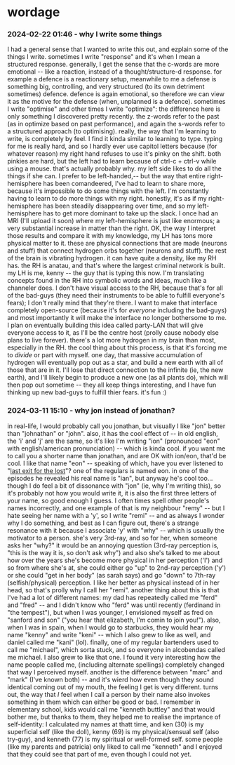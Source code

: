 # wordage

### 2024-02-22 01:46 - why I write some things

I had a general sense that I wanted to write this out, and ezplain some of the things I write.
sometimes I write "response" and it's when I mean a structured response. generally, I get the sense that the c-words are more emotional -- like a reaction, instead of a thought/structure-d response. for example a defence is a reactionary setup, meanwhile to me a defense is something big, controlling, and very structured (to its own detriment sometimes) defence. defence is again emotional, so therefore we can view it as the motive for the defense (when, unplanned is a defence).
sometimes I write "optimise" and other times I write "optimize": the difference here is only something I discovered pretty recently. the z-words refer to the past (as in optimize based on past performance), and again the s-words refer to a structured approach (to optimising).
really, the way that I'm learning to write, is completely by feel. I find it kinda similar to learning to type. typing for me is really hard, and so I hardly ever use capitol letters because (for whatever reason) my right hand refuses to use it's pinky on the shift. both pinkies are hard, but the left had to learn because of ctrl-c + ctrl-v while using a mouse. that's actually probably why. my left side likes to do all the things if she can. I prefer to be left-handed,-- but the way that entire right-hemisphere has been comandeered, I've had to learn to share more, because it's impossible to do some things with the left. I'm constantly having to learn to do more things with my right.
	honestly, it's as if my right-hemisphere has been steadily disappearing over time, and so my left-hemisphere has to get more dominant to take up the slack. I once had an MRI (I'll upload it soon) where my left-hemisphere is just like enormous; a very substantial increase in matter than the right.
		OK, the way I interpret those results and compare it with my knowledge, my LH has tons more physical matter to it. these are physical connections that are made (neurons and stuff) that connect hydrogen orbs together (neurons and stuff). the rest of the brain is vibrating hydrogen. it can have quite a density, like my RH has. the RH is anatau, and that's where the largest criminal network is built. my LH is me, kenny -- the guy that is typing this now. I'm translating concepts found in the RH into symbolic words and ideas, much like a channeler does. I don't have visual access to the RH, because that's for all of the bad-guys (they need their instruments to be able to fulfill everyone's fears); I don't really mind that they're there. I want to make that interface completely open-source (because it's for *everyone* including the bad-guys) and most importantly it will make the interface no longer bothersome to me. I plan on eventually building this idea called party-LAN that will give everyone access to it, as I'll be the centre host (prolly cause nobody else plans to live forever). there's a lot more hydrogen in my brain than most, especially in the RH.
	the cool thing about this process, is that it's forcing me to *divide* or part with myself. one day, that massive accumulation of hydrogen will eventually pop out as a star, and build a new earth with all of those that are in it. I'll lose that direct connection to the infinite (ie, the new earth), and I'll likely begin to produce a new one (as all plants do), which will then pop out sometime -- they all keep things interesting, and I have fun thinking up new bad-guys to fulfill thier fears. it's fun :)

### 2024-03-11 15:10 - why jon instead of jonathan?

in real-life, I would probably call you jonathan, but visually I like "jon" better than "johnathan" or "john". also, it has the cool effect of -- in old english, the 'i' and 'j' are the same, so it's like I'm writing "ion" (pronounced "eon" with english/american pronunciation) -- which is kinda cool. if you want me to call you a shorter name than jonathan, and are OK with ion/eon, that'd be cool. I like that name "eon" -- speaking of which, have you ever listened to "[last exit for the lost](https://www.thelastexit.org/)"? one of the regulars is named eon. in one of the episodes he revealed his real name is "ian", but anyway he's cool too... though I do feel a bit of dissonance with "jon" (ie, why I'm writing this), so it's probably not how you would write it, it is also the first three letters of your name, so good enough I guess.
I often times spell other people's names incorrectly, and one example of that is my neighbour "remy" -- but I hate seeing her name with a 'y', so I write "remi" -- and as always I wonder why I do something, and best as I can figure out, there's a strange resonance with it because I associate 'y' with "why" -- which is usually the motivator to a person. she's very 3rd-ray, and so for her, when someone asks her "why?" it would be an annoying question (3rd-ray perception is, "this is the way it is, so don't ask why") and also she's talked to me about how over the years she's become more physical in her perception ('I') and so from where she's at, she could either go "up" to 2nd-ray perception ('y') or she could "get in her body" (as sarah says) and go "down" to 7th-ray (selfish/physical) perception. I like her better as physical instead of in her head, so that's prolly why I call her "remi".
	another thing about this is that I've had a lot of different names: my dad has repeatedly called me "ferd" and "fred" -- and I didn't know who "ferd" was until recently (ferdinand in "the tempest"), but when I was younger, I envisioned myself as fred on "sanford and son" ("you hear that elizabeth, I'm comin to join you!"). also, when I was in spain, when I would go to starbucks, they would hear my name "kenny" and write "keni" -- which I also grew to like as well, and daniel called me "kani" (lol). finally, one of my regular bartenders used to call me "michael", which sorta stuck, and so everyone in alcobendas called me michael. I also grew to like that one. I found it very interesting how the name people called me, (including alternate spellings) completely changed that way I perceived myself. another is the difference between "marc" and "mark" (I've known both) -- and it's wierd how even though they sound identical coming out of my mouth, the feeling I get is very different.
turns out, the way that *I* feel when I call a person by their name also invokes something in them which can either be good or bad. I remember in elementary school, kids would call me "kenneth buttley" and that would bother me, but thanks to them, they helped me to realise the imprtance of self-identity: I calculated my names at thatt time, and ken (30) is my superficial self (like the doll), kenny (69) is my physical/sensual self (also try-guy), and kenneth (77) is my spiritual or well-formed self. some people (like my parents and patricia) only liked to call me "kenneth" and I enjoyed that they could see that part of me, even though I could not yet.
